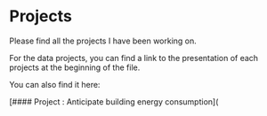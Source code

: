 # Projects

Please find all the projects I have been working on.

For the data projects, you can find a link to the presentation of each projects at the beginning of the file.

You can also find it here:

[#### Project : Anticipate building energy consumption](


